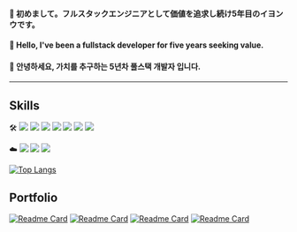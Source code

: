 #### 🐢 初めまして。フルスタックエンジニアとして価値を追求し続け5年目のイヨンウです。
#### 🦖 Hello, I've been a fullstack developer for five years seeking value.
#### 🥒 안녕하세요, 가치를 추구하는 5년차 풀스택 개발자 입니다.
---

## **Skills**


🛠️
<img src="https://img.shields.io/badge/Next.js-000000?style=flat-square&logo=Next.js&logoColor=white"/>
<img src="https://img.shields.io/badge/React-61DAFB?style=flat-square&logo=React&logoColor=white"/>
<img src="https://img.shields.io/badge/Node.js-339933?style=flat-square&logo=Node.js&logoColor=white"/>
<img src="https://img.shields.io/badge/Express-000000?style=flat-square&logo=Express&logoColor=white"/>
<img src="https://img.shields.io/badge/TypeScript-3178C6?style=flat-square&logo=TypeScript&logoColor=white"/>
<img src="https://img.shields.io/badge/JavaScript-F7DF1E?style=flat-square&logo=JavaScript&logoColor=black"/>
<img src="https://img.shields.io/badge/Java-007396?style=flat-square&logo=Java&logoColor=white"/>

☁️
<img src="https://img.shields.io/badge/AWS-232F3E?style=flat-square&logo=Amazon-AWS&logoColor=white"/>
<img src="https://img.shields.io/badge/Vercel-000000?style=flat-square&logo=Vercel&logoColor=white"/>
<img src="https://img.shields.io/badge/Cloudflare-F38020?style=flat-square&logo=Cloudflare&logoColor=white"/>


[![Top Langs](https://github-readme-stats.vercel.app/api/top-langs/?username=LeeYongwoo-kor&layout=donut-vertical)](https://github.com/LeeYongwoo-kor/oi-pos)


## Portfolio
[![Readme Card](https://github-readme-stats.vercel.app/api/pin/?username=LeeYongwoo-kor&repo=oi-pos&theme=react)](https://github.com/LeeYongwoo-kor/oi-pos)
[![Readme Card](https://github-readme-stats.vercel.app/api/pin/?username=LeeYongwoo-kor&repo=noriyan-project&theme=maroongold)](https://github.com/LeeYongwoo-kor/noriyan-project)
[![Readme Card](https://github-readme-stats.vercel.app/api/pin/?username=LeeYongwoo-kor&repo=codingTest&theme=shadow_red)](https://github.com/LeeYongwoo-kor/codingTest)
[![Readme Card](https://github-readme-stats.vercel.app/api/pin/?username=LeeYongwoo-kor&repo=programmersForFront&theme=shadow_green)](https://github.com/LeeYongwoo-kor/programmersForFront)
